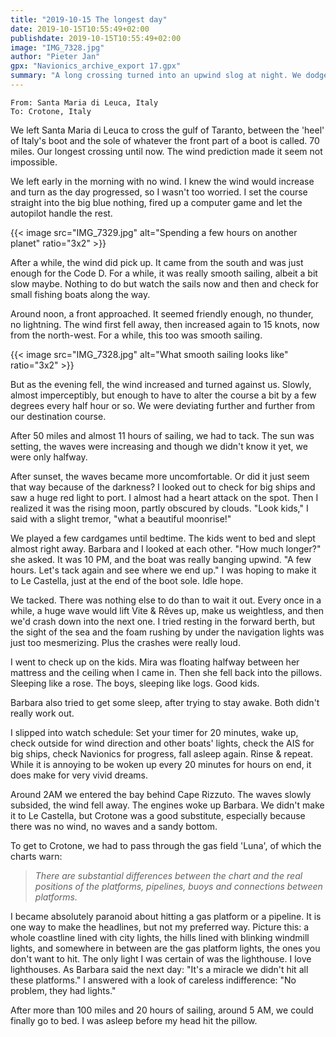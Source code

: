 ```yaml
---
title: "2019-10-15 The longest day"
date: 2019-10-15T10:55:49+02:00
publishdate: 2019-10-15T10:55:49+02:00
image: "IMG_7328.jpg"
author: "Pieter Jan"
gpx: "Navionics_archive_export 17.gpx"
summary: "A long crossing turned into an upwind slog at night. We dodged gas platforms before arriving in Crotone."
---
```


`From: Santa Maria di Leuca, Italy`<br/>
`To: Crotone, Italy`

We left Santa Maria di Leuca to cross the gulf of Taranto, between the 'heel' of Italy's boot and the sole of whatever the front part of a boot is called. 70 miles. Our longest crossing until now. The wind prediction made it seem not impossible.

We left early in the morning with no wind. I knew the wind would increase and turn as the day progressed, so I wasn't too worried. I set the course straight into the big blue nothing, fired up a computer game and let the autopilot handle the rest.

{{< image src="IMG_7329.jpg" alt="Spending a few hours on another planet" ratio="3x2" >}}

After a while, the wind did pick up. It came from the south and was just enough for the Code D. For a while, it was really smooth sailing, albeit a bit slow maybe. Nothing to do but watch the sails now and then and check for small fishing boats along the way.

Around noon, a front approached. It seemed friendly enough, no thunder, no lightning. The wind first fell away, then increased again to 15 knots, now from the north-west. For a while, this too was smooth sailing.

{{< image src="IMG_7328.jpg" alt="What smooth sailing looks like" ratio="3x2" >}}

But as the evening fell, the wind increased and turned against us. Slowly, almost imperceptibly, but enough to have to alter the course a bit by a few degrees every half hour or so. We were deviating further and further from our destination course.

After 50 miles and almost 11 hours of sailing, we had to tack. The sun was setting, the waves were increasing and though we didn't know it yet, we were only halfway.

After sunset, the waves became more uncomfortable. Or did it just seem that way because of the darkness? I looked out to check for big ships and saw a huge red light to port. I almost had a heart attack on the spot. Then I realized it was the rising moon, partly obscured by clouds. "Look kids," I said with a slight tremor, "what a beautiful moonrise!"

We played a few cardgames until bedtime. The kids went to bed and slept almost right away. Barbara and I looked at each other. "How much longer?" she asked. It was 10 PM, and the boat was really banging upwind. "A few hours. Let's tack again and see where we end up." I was hoping to make it to Le Castella, just at the end of the boot sole. Idle hope.

We tacked. There was nothing else to do than to wait it out. Every once in a while, a huge wave would lift Vite & Rêves up, make us weightless, and then we'd crash down into the next one. I tried resting in the forward berth, but the sight of the sea and the foam rushing by under the navigation lights was just too mesmerizing. Plus the crashes were really loud.

I went to check up on the kids. Mira was floating halfway between her mattress and the ceiling when I came in. Then she fell back into the pillows. Sleeping like a rose. The boys, sleeping like logs. Good kids.

Barbara also tried to get some sleep, after trying to stay awake. Both didn't really work out.

I slipped into watch schedule: Set your timer for 20 minutes, wake up, check outside for wind direction and other boats' lights, check the AIS for big ships, check Navionics for progress, fall asleep again. Rinse & repeat. While it is annoying to be woken up every 20 minutes for hours on end, it does make for very vivid dreams.

Around 2AM we entered the bay behind Cape Rizzuto. The waves slowly subsided, the wind fell away. The engines woke up Barbara. We didn't make it to Le Castella, but Crotone was a good substitute, especially because there was no wind, no waves and a sandy bottom.

To get to Crotone, we had to pass through the gas field 'Luna', of which the charts warn:

> _There are substantial differences between the chart and the real positions of the platforms, pipelines, buoys and connections between platforms._

I became absolutely paranoid about hitting a gas platform or a pipeline. It is one way to make the headlines, but not my preferred way. Picture this: a whole coastline lined with city lights, the hills lined with blinking windmill lights, and somewhere in between are the gas platform lights, the ones you don't want to hit. The only light I was certain of was the lighthouse. I love lighthouses. As Barbara said the next day: "It's a miracle we didn't hit all these platforms." I answered with a look of careless indifference: "No problem, they had lights."

After more than 100 miles and 20 hours of sailing, around 5 AM, we could finally go to bed. I was asleep before my head hit the pillow.

